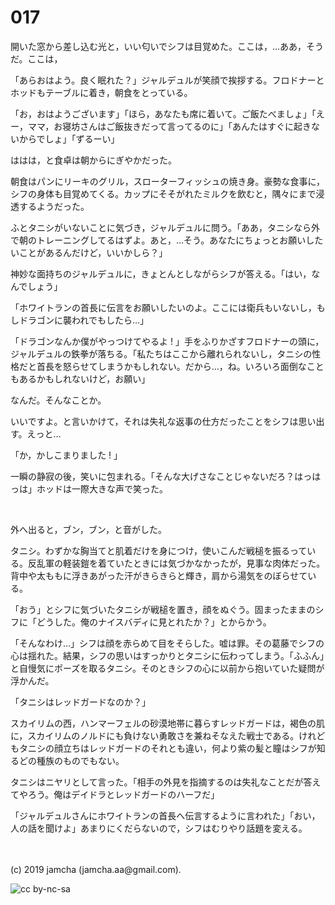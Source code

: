 

# 017

開いた窓から差し込む光と，いい匂いでシフは目覚めた。ここは，…ああ，そうだ。ここは，

「あらおはよう。良く眠れた？」ジャルデュルが笑顔で挨拶する。フロドナーとホッドもテーブルに着き，朝食をとっている。

「お，おはようございます」「ほら，あなたも席に着いて。ご飯たべましょ」「えー，ママ，お寝坊さんはご飯抜きだって言ってるのに」「あんたはすぐに起きないからでしょ」「ずるーい」

ははは，と食卓は朝からにぎやかだった。

朝食はパンにリーキのグリル，スローターフィッシュの焼き身。豪勢な食事に，シフの身体も目覚めてくる。カップにそそがれたミルクを飲むと，隅々にまで浸透するようだった。

ふとタニシがいないことに気づき，ジャルデュルに問う。「ああ，タニシなら外で朝のトレーニングしてるはずよ。あと，…そう。あなたにちょっとお願いしたいことがあるんだけど，いいかしら？」

神妙な面持ちのジャルデュルに，きょとんとしながらシフが答える。「はい，なんでしょう」

「ホワイトランの首長に伝言をお願いしたいのよ。ここには衛兵もいないし，もしドラゴンに襲われでもしたら…」

「ドラゴンなんか僕がやっつけてやるよ ! 」手をふりかざすフロドナーの頭に，ジャルデュルの鉄拳が落ちる。「私たちはここから離れられないし，タニシの性格だと首長を怒らせてしまうかもしれない。だから…，ね。いろいろ面倒なこともあるかもしれないけど，お願い」

なんだ。そんなことか。

いいですよ。と言いかけて，それは失礼な返事の仕方だったことをシフは思い出す。えっと…

「か，かしこまりました ! 」

一瞬の静寂の後，笑いに包まれる。「そんな大げさなことじゃないだろ？はっはっは」ホッドは一際大きな声で笑った。

<br>

外へ出ると，ブン，ブン，と音がした。

タニシ。わずかな胸当てと肌着だけを身につけ，使いこんだ戦槌を振るっている。反乱軍の軽装鎧を着ていたときには気づかなかったが，見事な肉体だった。背中や太ももに浮きあがった汗がきらきらと輝き，肩から湯気をのぼらせている。

「おう」とシフに気づいたタニシが戦槌を置き，顔をぬぐう。固まったままのシフに「どうした。俺のナイスバディに見とれたか？」とからかう。

「そんなわけ…」シフは顔を赤らめて目をそらした。嘘は罪。その葛藤でシフの心は揺れた。結果，シフの思いはすっかりとタニシに伝わってしまう。「ふふん」と自慢気にポーズを取るタニシ。そのときシフの心に以前から抱いていた疑問が浮かんだ。

「タニシはレッドガードなのか？」

スカイリムの西，ハンマーフェルの砂漠地帯に暮らすレッドガードは，褐色の肌に，スカイリムのノルドにも負けない勇敢さを兼ねそなえた戦士である。けれどもタニシの顔立ちはレッドガードのそれとも違い，何より紫の髪と瞳はシフが知るどの種族のものでもない。

タニシはニヤリとして言った。「相手の外見を指摘するのは失礼なことだが答えてやろう。俺はデイドラとレッドガードのハーフだ」

「ジャルデュルさんにホワイトランの首長へ伝言するように言われた」「おい，人の話を聞けよ」あまりにくだらないので，シフはむりやり話題を変える。

<br>
<br>
(c) 2019 jamcha (jamcha.aa@gmail.com).

![cc by-nc-sa](https://i.creativecommons.org/l/by-nc-sa/4.0/88x31.png)

